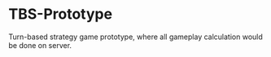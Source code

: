 # TBS-Prototype
Turn-based strategy game prototype, where all gameplay calculation would be done on server.
